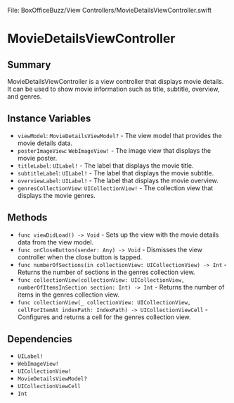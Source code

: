 File: BoxOfficeBuzz/View Controllers/MovieDetailsViewController.swift

# MovieDetailsViewController

## Summary
MovieDetailsViewController is a view controller that displays movie details. It can be used to show movie information such as title, subtitle, overview, and genres.

## Instance Variables
- `viewModel`: `MovieDetailsViewModel?` - The view model that provides the movie details data.
- `posterImageView`: `WebImageView!` - The image view that displays the movie poster.
- `titleLabel`: `UILabel!` - The label that displays the movie title.
- `subtitleLabel`: `UILabel!` - The label that displays the movie subtitle.
- `overviewLabel`: `UILabel!` - The label that displays the movie overview.
- `genresCollectionView`: `UICollectionView!` - The collection view that displays the movie genres.

## Methods
- `func viewDidLoad() -> Void` - Sets up the view with the movie details data from the view model.
- `func onCloseButton(sender: Any) -> Void` - Dismisses the view controller when the close button is tapped.
- `func numberOfSections(in collectionView: UICollectionView) -> Int` - Returns the number of sections in the genres collection view.
- `func collectionView(collectionView: UICollectionView, numberOfItemsInSection section: Int) -> Int` - Returns the number of items in the genres collection view.
- `func collectionView(_ collectionView: UICollectionView, cellForItemAt indexPath: IndexPath) -> UICollectionViewCell` - Configures and returns a cell for the genres collection view.

## Dependencies
- `UILabel!`
- `WebImageView!`
- `UICollectionView!`
- `MovieDetailsViewModel?`
- `UICollectionViewCell`
- `Int`

